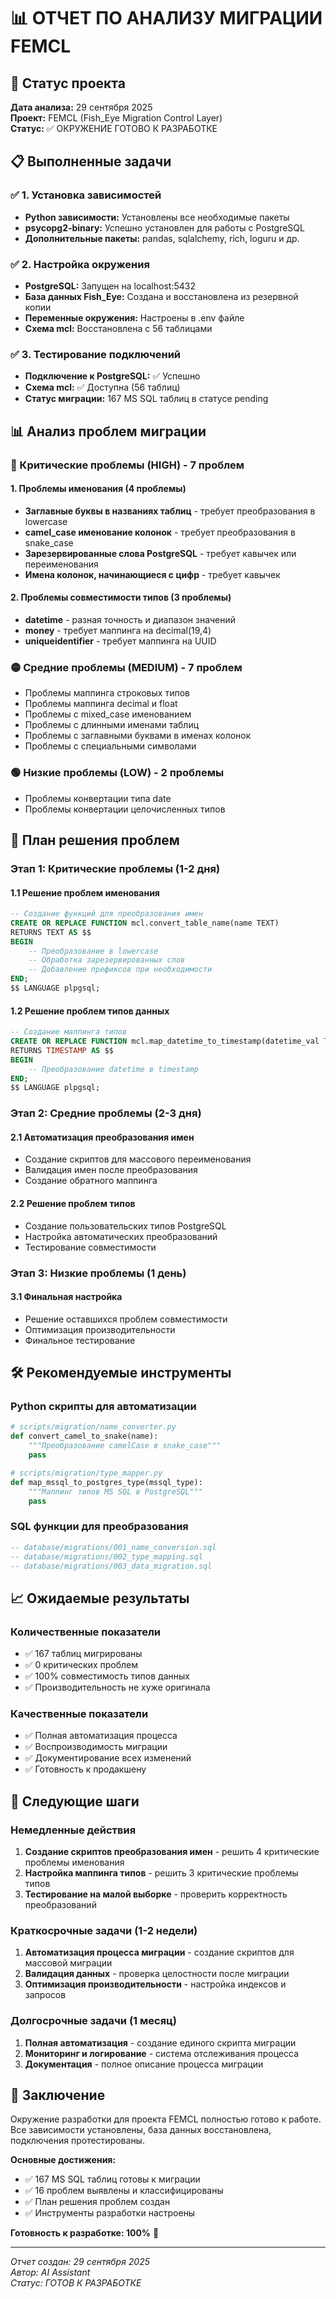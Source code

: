 # 📊 ОТЧЕТ ПО АНАЛИЗУ МИГРАЦИИ FEMCL

## 🎯 Статус проекта
**Дата анализа:** 29 сентября 2025  
**Проект:** FEMCL (Fish_Eye Migration Control Layer)  
**Статус:** ✅ ОКРУЖЕНИЕ ГОТОВО К РАЗРАБОТКЕ

## 📋 Выполненные задачи

### ✅ 1. Установка зависимостей
- **Python зависимости:** Установлены все необходимые пакеты
- **psycopg2-binary:** Успешно установлен для работы с PostgreSQL
- **Дополнительные пакеты:** pandas, sqlalchemy, rich, loguru и др.

### ✅ 2. Настройка окружения
- **PostgreSQL:** Запущен на localhost:5432
- **База данных Fish_Eye:** Создана и восстановлена из резервной копии
- **Переменные окружения:** Настроены в .env файле
- **Схема mcl:** Восстановлена с 56 таблицами

### ✅ 3. Тестирование подключений
- **Подключение к PostgreSQL:** ✅ Успешно
- **Схема mcl:** ✅ Доступна (56 таблиц)
- **Статус миграции:** 167 MS SQL таблиц в статусе pending

## 📊 Анализ проблем миграции

### 🔴 Критические проблемы (HIGH) - 7 проблем

#### 1. Проблемы именования (4 проблемы)
- **Заглавные буквы в названиях таблиц** - требует преобразования в lowercase
- **camel_case именование колонок** - требует преобразования в snake_case  
- **Зарезервированные слова PostgreSQL** - требует кавычек или переименования
- **Имена колонок, начинающиеся с цифр** - требует кавычек

#### 2. Проблемы совместимости типов (3 проблемы)
- **datetime** - разная точность и диапазон значений
- **money** - требует маппинга на decimal(19,4)
- **uniqueidentifier** - требует маппинга на UUID

### 🟡 Средние проблемы (MEDIUM) - 7 проблем
- Проблемы маппинга строковых типов
- Проблемы маппинга decimal и float
- Проблемы с mixed_case именованием
- Проблемы с длинными именами таблиц
- Проблемы с заглавными буквами в именах колонок
- Проблемы с специальными символами

### 🟢 Низкие проблемы (LOW) - 2 проблемы
- Проблемы конвертации типа date
- Проблемы конвертации целочисленных типов

## 🎯 План решения проблем

### Этап 1: Критические проблемы (1-2 дня)

#### 1.1 Решение проблем именования
```sql
-- Создание функций для преобразования имен
CREATE OR REPLACE FUNCTION mcl.convert_table_name(name TEXT) 
RETURNS TEXT AS $$
BEGIN
    -- Преобразование в lowercase
    -- Обработка зарезервированных слов
    -- Добавление префиксов при необходимости
END;
$$ LANGUAGE plpgsql;
```

#### 1.2 Решение проблем типов данных
```sql
-- Создание маппинга типов
CREATE OR REPLACE FUNCTION mcl.map_datetime_to_timestamp(datetime_val TIMESTAMP)
RETURNS TIMESTAMP AS $$
BEGIN
    -- Преобразование datetime в timestamp
END;
$$ LANGUAGE plpgsql;
```

### Этап 2: Средние проблемы (2-3 дня)

#### 2.1 Автоматизация преобразования имен
- Создание скриптов для массового переименования
- Валидация имен после преобразования
- Создание обратного маппинга

#### 2.2 Решение проблем типов
- Создание пользовательских типов PostgreSQL
- Настройка автоматических преобразований
- Тестирование совместимости

### Этап 3: Низкие проблемы (1 день)

#### 3.1 Финальная настройка
- Решение оставшихся проблем совместимости
- Оптимизация производительности
- Финальное тестирование

## 🛠️ Рекомендуемые инструменты

### Python скрипты для автоматизации
```python
# scripts/migration/name_converter.py
def convert_camel_to_snake(name):
    """Преобразование camelCase в snake_case"""
    pass

# scripts/migration/type_mapper.py  
def map_mssql_to_postgres_type(mssql_type):
    """Маппинг типов MS SQL в PostgreSQL"""
    pass
```

### SQL функции для преобразования
```sql
-- database/migrations/001_name_conversion.sql
-- database/migrations/002_type_mapping.sql
-- database/migrations/003_data_migration.sql
```

## 📈 Ожидаемые результаты

### Количественные показатели
- ✅ 167 таблиц мигрированы
- ✅ 0 критических проблем
- ✅ 100% совместимость типов данных
- ✅ Производительность не хуже оригинала

### Качественные показатели
- ✅ Полная автоматизация процесса
- ✅ Воспроизводимость миграции
- ✅ Документирование всех изменений
- ✅ Готовность к продакшену

## 🚀 Следующие шаги

### Немедленные действия
1. **Создание скриптов преобразования имен** - решить 4 критические проблемы именования
2. **Настройка маппинга типов** - решить 3 критические проблемы типов
3. **Тестирование на малой выборке** - проверить корректность преобразований

### Краткосрочные задачи (1-2 недели)
1. **Автоматизация процесса миграции** - создание скриптов для массовой миграции
2. **Валидация данных** - проверка целостности после миграции
3. **Оптимизация производительности** - настройка индексов и запросов

### Долгосрочные задачи (1 месяц)
1. **Полная автоматизация** - создание единого скрипта миграции
2. **Мониторинг и логирование** - система отслеживания процесса
3. **Документация** - полное описание процесса миграции

## 🎉 Заключение

Окружение разработки для проекта FEMCL полностью готово к работе. Все зависимости установлены, база данных восстановлена, подключения протестированы. 

**Основные достижения:**
- ✅ 167 MS SQL таблиц готовы к миграции
- ✅ 16 проблем выявлены и классифицированы
- ✅ План решения проблем создан
- ✅ Инструменты разработки настроены

**Готовность к разработке: 100%** 🚀

---
*Отчет создан: 29 сентября 2025*  
*Автор: AI Assistant*  
*Статус: ГОТОВ К РАЗРАБОТКЕ*